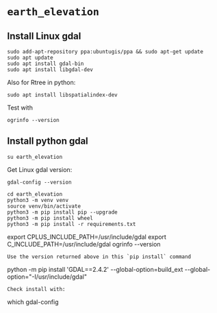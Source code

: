 # `earth_elevation`

## Install Linux gdal
```
sudo add-apt-repository ppa:ubuntugis/ppa && sudo apt-get update
sudo apt update
sudo apt install gdal-bin
sudo apt install libgdal-dev
```

Also for Rtree in python:
```
sudo apt install libspatialindex-dev
```

Test with
```
ogrinfo --version
```

## Install python gdal
```
su earth_elevation
```
Get Linux gdal version:
```
gdal-config --version
```

```
cd earth_elevation
python3 -m venv venv
source venv/bin/activate
python3 -m pip install pip --upgrade
python3 -m pip install wheel
python3 -m pip install -r requirements.txt
```

export CPLUS_INCLUDE_PATH=/usr/include/gdal
export C_INCLUDE_PATH=/usr/include/gdal
ogrinfo --version
```
Use the version returned above in this `pip install` command
```
python -m pip install 'GDAL==2.4.2' --global-option=build_ext --global-option="-I/usr/include/gdal"
```
Check install with:
```
which gdal-config
```
